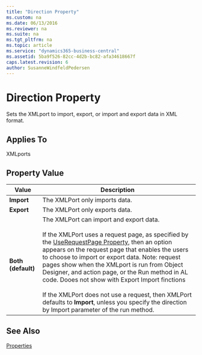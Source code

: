 ```yaml
---
title: "Direction Property"
ms.custom: na
ms.date: 06/13/2016
ms.reviewer: na
ms.suite: na
ms.tgt_pltfrm: na
ms.topic: article
ms.service: "dynamics365-business-central"
ms.assetid: 5ba9f526-82cc-4d2b-bc82-afa34618667f
caps.latest.revision: 6
author: SusanneWindfeldPedersen
---
```


 

# Direction Property
Sets the XMLport to import, export, or import and export data in XML format.  
  
## Applies To  
 XMLports  
  
## Property Value  
  
|**Value**|**Description**|  
|---------------|---------------------|  
|**Import**|The XMLPort only imports data.|  
|**Export**|The XMLPort only exports data.|  
|**Both (default)**|The XMLPort can import and export data.<br /><br /> If the XMLPort uses a request page, as specified by the [UseRequestPage Property](devenv-userequestpage-property.md), then an option appears on the request page that enables the users to choose to import or export data. Note: request pages show when the XMLport is run from Object Designer, and action page, or the Run method in AL code. Dooes not show with Export Import finctions<br /><br /> If the XMLPort does not use a request, then XMLPort defaults to **Import**, unless you specify the direction by Import parameter of the run method.|  
  
## See Also  
 [Properties](devenv-properties.md)
